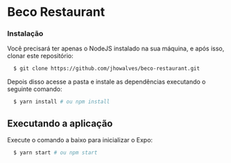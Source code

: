 # Beco Restaurant

### Instalação

Você precisará ter apenas o NodeJS instalado na sua máquina, e após isso, clonar este repositório:
```sh
  $ git clone https://github.com/jhowalves/beco-restaurant.git
```
Depois disso acesse a pasta e instale as dependências executando o seguinte comando:
```sh
  $ yarn install # ou npm install
```

## Executando a aplicação

Execute o comando a baixo para inicializar o Expo:
```sh
  $ yarn start # ou npm start
```